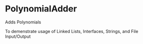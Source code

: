 # PolynomialAdder

Adds Polynomials

To demenstrate usage of Linked Lists, Interfaces, Strings, and File Input/Output